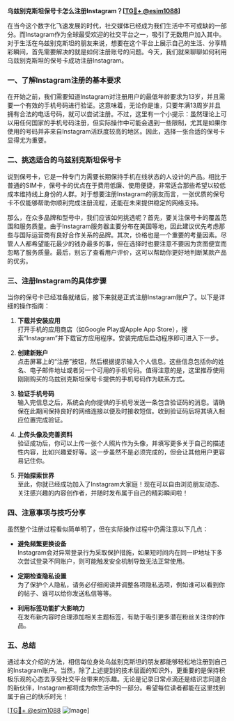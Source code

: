 **乌兹别克斯坦保号卡怎么注册Instagram？[[TG💪+ @esim1088](https://t.me/s/esim1088)]**

在当今这个数字化飞速发展的时代，社交媒体已经成为我们生活中不可或缺的一部分。而Instagram作为全球最受欢迎的社交平台之一，吸引了无数用户加入其中。对于生活在乌兹别克斯坦的朋友来说，想要在这个平台上展示自己的生活、分享精彩瞬间，首先需要解决的就是如何注册账号的问题。今天，我们就来聊聊如何利用乌兹别克斯坦的保号卡成功注册Instagram。

### 一、了解Instagram注册的基本要求

在开始之前，我们需要知道Instagram对注册用户的最低年龄要求为13岁，并且需要一个有效的手机号码进行验证。这意味着，无论你是谁，只要年满13周岁并且拥有合法的电话号码，就可以尝试注册。不过，这里有一个小提示：虽然理论上可以用任何国家的手机号码注册，但实际操作中可能会遇到一些限制，尤其是如果你使用的号码并非来自Instagram活跃度较高的地区。因此，选择一张合适的保号卡显得尤为重要。

### 二、挑选适合的乌兹别克斯坦保号卡

说到保号卡，它是一种专门为需要长期保持手机在线状态的人设计的产品。相比于普通的SIM卡，保号卡的优点在于费用低廉、使用便捷，非常适合那些希望以较低成本维持线上身份的人群。对于想要注册Instagram的朋友而言，一张优质的保号卡不仅能够帮助你顺利完成注册流程，还能在未来提供稳定的网络支持。

那么，在众多品牌和型号中，我们应该如何挑选呢？首先，要关注保号卡的覆盖范围和服务质量。由于Instagram服务器主要分布在美国等地，因此建议优先考虑那些与国际运营商有良好合作关系的品牌。其次，价格也是一个重要的考量因素。尽管人人都希望能花最少的钱办最多的事，但在选择时也要注意不要因为贪图便宜而忽略了服务质量。最后，别忘了查看用户评价，这可以帮助你更好地判断某款产品的优劣。

### 三、注册Instagram的具体步骤

当你的保号卡已经准备就绪后，接下来就是正式注册Instagram账户了。以下是详细的操作指南：

1. **下载并安装应用**  
   打开手机的应用商店（如Google Play或Apple App Store），搜索“Instagram”并下载官方应用程序。安装完成后启动程序即可进入下一步。

2. **创建新账户**  
   点击屏幕上的“注册”按钮，然后根据提示输入个人信息。这些信息包括你的姓名、电子邮件地址或者另一个可用的手机号码。值得注意的是，这里推荐使用刚刚购买的乌兹别克斯坦保号卡提供的手机号码作为联系方式。

3. **验证手机号码**  
   输入完信息之后，系统会向你提供的手机号发送一条包含验证码的消息。请确保在此期间保持良好的网络连接以便及时接收短信。收到验证码后将其填入相应位置完成验证。

4. **上传头像及完善资料**  
   验证成功后，你可以上传一张个人照片作为头像，并填写更多关于自己的描述性内容，比如兴趣爱好等。这一步虽然不是必须完成的，但会让其他用户更容易记住你。

5. **开始探索世界**  
   至此，你就已经成功加入了Instagram大家庭！现在可以自由浏览朋友动态、关注感兴趣的内容创作者，并随时发布属于自己的精彩瞬间啦！

### 四、注意事项与技巧分享

虽然整个注册过程看似简单明了，但在实际操作过程中仍需注意以下几点：

- **避免频繁更换设备**  
  Instagram会对异常登录行为采取保护措施，如果短时间内在同一IP地址下多次尝试登录不同账户，则可能触发安全机制导致无法正常使用。
  
- **定期检查隐私设置**  
  为了保护个人隐私，请务必仔细阅读并调整各项隐私选项，例如谁可以看到你的帖子、谁可以给你发送私信等等。

- **利用标签功能扩大影响力**  
  在发布新内容时合理添加相关主题标签，有助于吸引更多潜在粉丝关注你的作品。

### 五、总结

通过本文介绍的方法，相信每位身处乌兹别克斯坦的朋友都能够轻松地注册到自己的Instagram账户。当然，除了上述提到的技术层面的知识外，更重要的是保持积极乐观的心态去享受社交平台带来的乐趣。无论是记录日常点滴还是结识志同道合的新伙伴，Instagram都将成为你生活中的一部分。希望每位读者都能在这里找到属于自己的快乐时光！

[[TG💪+ @esim1088](https://t.me/s/esim1088) ![Image](https://i.postimg.cc/4NQfJmqS/Snipaste-2025-05-13-00-14-12.png)]